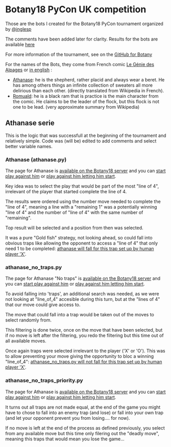 # Botany18 PyCon UK competition
Those are the bots I created for the Botany18 PyCon tournament organized by [@inglesp](https://twitter.com/inglesp?lang=en)

The comments have been added later for clarity. Results for the bots are available [here](http://botany18.pyconuk.org)

For more information of the tournament, see on the [GitHub for Botany](https://github.com/inglesp/botany)

For the names of the Bots, they come from French comic [Le Génie des Alpages](https://fr.wikipedia.org/wiki/Le_Génie_des_alpages) or [in english](https://en.wikipedia.org/wiki/Le_Génie_des_alpages) :
- [Athanase](https://fr.wikipedia.org/wiki/Personnages_du_Génie_des_alpages#Athanase_Percevalve): he is the shepherd, rather placid and always wear a beret. He has among others things an infinite collection of sweaters all more delirious than each other. (directly translated from Wikipedia in French).
- [Romuald](https://fr.wikipedia.org/wiki/Personnages_du_Génie_des_alpages#Romuald): he is a black ram that is practice is the main character from the comic. He claims to be the leader of the flock, but this flock is not one to be lead. (very approximate summary from Wikipedia)

## Athanase serie

This is the logic that was successfull at the beginning of the tournament and relatively simple. Code was (will be) edited to add comments and select better variable names.

### Athanase (athanase.py)
The page for Athanase is [available on the Botany18 server](http://botany18.pyconuk.org/bots/133/) and you can [start play against him](http://botany18.pyconuk.org/play/human/133/) or [play against him letting him start](http://botany18.pyconuk.org/play/133/human/).

Key idea was to select the play that would be part of the most "line of 4", irrelevant of the player that started complete the line of 4.

The results were ordered using the number move needed to complete the "line of 4", meaning a line with a "remaining 1" was a potentially winning "line of 4" and the number of "line of 4" with the same number of "remaining".

Top result will be selected and a position from then was selected.

It was a pure "Gold fish" strategy, not looking ahead, so could fall into obvious traps like allowing the opponent to access a "line of 4" that only need 1 to be completed: [athanase will fall for this trap set up by human player 'X'](http://botany18.pyconuk.org/play/human/133/?moves=3233225655663252263663505000001111).

### athanase_no_traps.py
The page for Athanase "No traps" is [available on the Botany18 server](http://botany18.pyconuk.org/bots/164/) and you can [start play against him](http://botany18.pyconuk.org/play/human/164/) or [play against him letting him start](http://botany18.pyconuk.org/play/164/human/).

To avoid falling into 'traps', an additional search was needed, as we were not looking at "line_of_4" accesible during this turn, but at the "lines of 4" that our move could give access to.

The move that could fall into a trap would be taken out of the moves to select randomly from.

This filtering is done twice, once on the move that have been selected, but if no move is left after the filtering, you redo the filtering but this time out of all available moves.

Once again traps were selected irrelevant to the player ('X' or 'O'). This was to allow preventing your move giving the opportunity to bloc a winning "line_of_4": [athanase_no_traps.py will not fall for this trap set up by human player 'X'](http://botany18.pyconuk.org/play/human/164/?moves=3233225655663252263663505000001111).

### athanase_no_traps_priority.py
The page for Athanase is [available on the Botany18 server](http://botany18.pyconuk.org/bots/257/) and you can [start play against him](http://botany18.pyconuk.org/play/human/257/) or [play against him letting him start](http://botany18.pyconuk.org/play/257/human/).

It turns out all traps are not made equal, at the end of the game you might have to chose to fall into an enemy trap (and lose) or fall into your own trap (and let your opponent prevent you from losing.... for now).

If no move is left at the end of the process as defined previously, you select from any available move but this time only filering out the "deadly move", meaning this traps that would mean you lose the game... 

